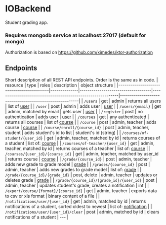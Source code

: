 # IOBackend

Student grading app.

### Requires mongodb service at localhost:27017 (default for mongo)

Authorization is based on https://github.com/ximedes/ktor-authorization

## Endpoints

Short description of all REST API endpoints. Order is the same as in code.
| resource                                  | type         | roles                              | description                                                 | object structure                                        |
|-------------------------------------------|--------------|------------------------------------|-------------------------------------------------------------|---------------------------------------------------------|
| `/users`                                  | get          | admin                              | returns all users                                           | list of [user](/misc/exampleUser.json)                  |
| `/user`                                   | post         | admin                              | adds user                                                   | [user](/misc/exampleUser.json)                          |
| `/users/{email}`                          | get          | admin, matched by email            | gets user                                                   | [user](/misc/exampleUser.json)                          |
| `/register`                               | post         | no authentication                  | adds user                                                   | [user](/misc/exampleUser.json)                          |
| `/courses`                                | get          | any authenticated                  | returns all courses                                         | list of [course](/misc/exampleCourse.json)              |
| `/course`                                 | post         | admin, teacher                     | adds course                                                 | [course](/misc/exampleCourse.json)                      |
| `/course/enroll/{course_id}`              | post         | admin, teacher, student            | adds student's id to list                                   | student's id (string)                                   |
| `/courses/of-student/{user_id}`           | get          | admin, teacher, matched by id      | returns courses of a student                                | list of:  [course](/misc/exampleCourse.json)            |
| `/courses/of-teacher/{user_id}`           | get          | admin, teacher, matched by id      | returns courses of a teacher                                | list of:  [course](/misc/exampleCourse.json)            |
| `/courses/{user_id}/{course_id}`          | get          | admin, teacher, matched by user_id | returns course                                              | [course](/misc/exampleCourse.json)                      |
| `/grade/{course_id}`                      | post         | admin, teacher                     | adds new grade to grade model                               | [grade](/misc/exampleGrade.json)                        |
| `/grades/{course_id}`                     | post         | admin, teacher                     | adds new grades to grade model                              | list of: [grade](/misc/exampleGrade.json)               |
| `/grade/{course_id}/{grade_id}`           | post, delete | admin, teacher                     | updates or deletes grade                                    | [grade](/misc/exampleGrade.json)                        |
| `/grade/{course_id}/{grade_id}/{user_id}` | post         | admin, teacher                     | updates student's grade, creates a notification             | int                                                     |
| `/export/course/{format}/{course_id}`     | get          | admin, teacher                     | exports data to csv or xls format                           | binary content of a file                                |
| `/notifications/user/{user_id}`           | get          | admin, matched by id               | returns notifications of a student, sorted oldest to newest | list of: [notification](/misc/exampleNotification.json) |
| `/notifications/user/{user_id}/clear`     | post         | admin, matched by id               | clears notifications of a student                           | ---                                                     |
